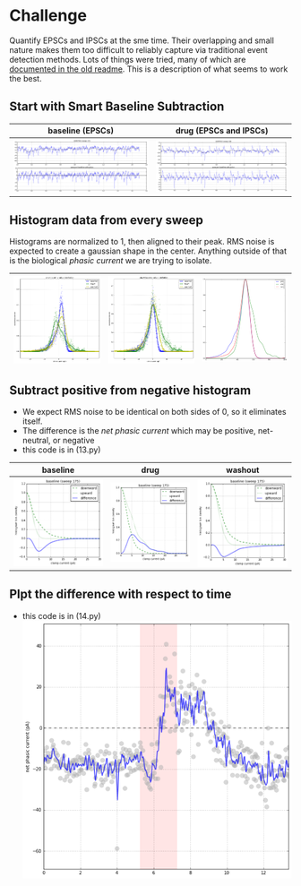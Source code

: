 # Challenge
Quantify EPSCs and IPSCs at the sme time. Their overlapping and small nature makes them too difficult to reliably capture via traditional event detection methods. Lots of things were tried, many of which are [documented in the old readme](readme_old.md). This is a description of what seems to work the best.

## Start with Smart Baseline Subtraction
baseline (EPSCs) | drug (EPSCs and IPSCs)
---|---
![](data-baseline-1.png) | ![](data-drug-1.png)

## Histogram data from every sweep
Histograms are normalized to 1, then aligned to their peak. RMS noise is expected to create a gaussian shape in the center. Anything outside of that is the biological _phasic current_ we are trying to isolate.

![](05.png) | ![](07.png) | ![](11.png)
---|---|---

## Subtract positive from negative histogram
- We expect RMS noise to be identical on both sides of 0, so it eliminates itself.
- The difference is the _net phasic current_ which may be positive, net-neutral, or negative
- this code is in (13.py)

baseline | drug | washout
---|---|---
![](13a.png) | ![](13b.png) | ![](13c.png)

## Plpt the difference with respect to time
- this code is in (14.py)
 ![](14.png)
